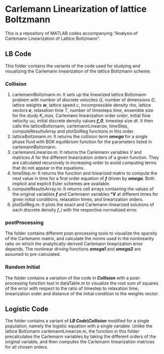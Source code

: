 # Carlemann Linearization of lattice Boltzmann
This is a repository of MATLAB codes accompanying "Analysis of Carlemann Linearization of Lattice Boltzmann".

## LB Code
This folder contains the variants of the code used for studying and visualizing the Carlemann linearization of the lattice Boltzmann scheme.

### Collision
1. carlemannBoltzmann.m: It sets up the linearized lattice Boltzmann problem with number of discrete velocites *Q*, number of dimensions *D*, lattice weights ***w***, lattice speed *c*, incompressible density *rho*, lattice vectors ***e***,  relaxation time *T*, number of timesteps *time*, ensemble size for the study *K_max*, Carlemann linearization order *order*, initial flow velocity *uu*, initial discrete density values ***f_0***, timestep size *dt*. It then calls the latticeBoltzmann, carlemannLinearize, timeStep, computeResultsArray and plotSolReg functions in this order.
2. latticeBoltzmann.m: It returns the collision term ***omega*** for a single phase fluid with BGK equilibrium function for the parameters listed in carlemannBoltzmann.
3. carlemannLinearize.m: It returns the Carlemann variables *V* and matrices *A* for the different linearization orders of a given function. They are calculated recursively in increasing order to avoid computing terms that do not appear in the equations.
5. timeStep.m: It returns the function and linearized matrix to compute the next value in time for a first order equation of ***f*** driven by ***omega***. Both implicit and explicit Euler schemes are available.
6. computeResultsArray.m: It returns cell arrays containing the values of the original variables ***f*** and Carlemann variables ***V** at different times for given initial conditions, relaxation times, and linearization orders.
7. plotSolReg.m: It plots the exact and Carlemann-linearized solutions of each discrete density *f_i* with the respective normalized error.

### postProcessing
The folder contains different post-processing tools to visualize the sparsity of the Carlemann matrix, and calculate the norms used in the nonlinearity ratio on which the analytically-derived Carlemann linearization error depends. The nonlinear driving functions ***omega1*** and ***omega2*** are assumed to pre-calculated.

### Random Initial
The folder contains a variation of the code in ***Collision*** with a post-processing function tool in dataTable.m to visualize the root sum of squares of the error with respect to the ratio of timestep to relaxation time, linearization order and distance of the initial condition to the weights vector.

## Logistic Code
The folder contains a variant of ***LB Code\Collision*** modified for a single population, namely the logistic equation with a single variable. Unlike the lattice Boltzmann carlemannLinearize.m, the function in this folder precalculates the Carlemann variables by taking the different orders of the original variable, and then computes the Carlemann linearization matrices for all chosen orders.
